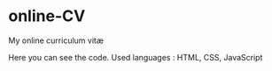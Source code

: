 # online-CV

My online curriculum vitæ

Here you can see the code. Used languages : HTML, CSS, JavaScript
